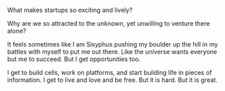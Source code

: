 What makes startups so exciting and lively? 

Why are we so attracted to the unknown, yet unwilling to venture there alone?

It feels sometimes like I am Sisyphus pushing my boulder up the hill in my battles with myself to put me out there. 
Like the universe wants everyone but me to succeed. 
But I get opportunities too. 

I get to build cells, work on platforms, and start building life in pieces of information. 
I get to live and love and be free. 
But it is hard.
But it is great.